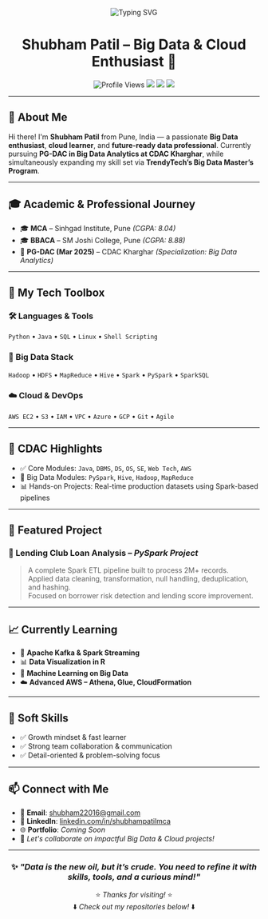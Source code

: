 <p align="center">
  <img src="https://readme-typing-svg.herokuapp.com?font=Fira+Code&size=30&duration=3000&pause=1000&color=2F80ED&center=true&vCenter=true&multiline=true&width=800&height=80&lines=👋+Welcome+to+my+GitHub!" alt="Typing SVG" />
</p>


<!-- 🧑‍💻 Name with title -->
<h1 align="center">
  Shubham Patil – Big Data & Cloud Enthusiast 🚀
</h1>

<p align="center">
  <img src="https://komarev.com/ghpvc/?username=shubhampatilmca&style=flat-square&color=blue" alt="Profile Views" />
  <img src="https://img.shields.io/badge/Big%20Data-PySpark|Hadoop|Hive-blueviolet" />
  <img src="https://img.shields.io/badge/Cloud-AWS|Azure|GCP-orange" />
  <img src="https://img.shields.io/badge/Learning-Kafka|ML|R-informational" />
</p>

---

## 👋 About Me

Hi there! I'm **Shubham Patil** from Pune, India — a passionate **Big Data enthusiast**, **cloud learner**, and **future-ready data professional**. Currently pursuing **PG-DAC in Big Data Analytics at CDAC Kharghar**, while simultaneously expanding my skill set via **TrendyTech’s Big Data Master’s Program**.

---

## 🎓 Academic & Professional Journey

- 🎓 **MCA** – Sinhgad Institute, Pune *(CGPA: 8.04)*  
- 🎓 **BBACA** – SM Joshi College, Pune *(CGPA: 8.88)*  
- 🚀 **PG-DAC (Mar 2025)** – CDAC Kharghar *(Specialization: Big Data Analytics)*

---

## 💼 My Tech Toolbox

### 🛠️ Languages & Tools
`Python` • `Java` • `SQL` • `Linux` • `Shell Scripting`

### 💾 Big Data Stack
`Hadoop` • `HDFS` • `MapReduce` • `Hive` • `Spark` • `PySpark` • `SparkSQL`

### ☁️ Cloud & DevOps
`AWS EC2` • `S3` • `IAM` • `VPC` • `Azure` • `GCP` • `Git` • `Agile`

---

## 📌 CDAC Highlights

- ✅ Core Modules: `Java`, `DBMS`, `DS`, `OS`, `SE`, `Web Tech`, `AWS`  
- 🚀 Big Data Modules: `PySpark`, `Hive`, `Hadoop`, `MapReduce`  
- 📊 Hands-on Projects: Real-time production datasets using Spark-based pipelines

---

## 🚀 Featured Project

### 🧾 Lending Club Loan Analysis – *PySpark Project*
> A complete Spark ETL pipeline built to process 2M+ records.  
> Applied data cleaning, transformation, null handling, deduplication, and hashing.  
> Focused on borrower risk detection and lending score improvement.

---

## 📈 Currently Learning

- 🔄 **Apache Kafka & Spark Streaming**  
- 📊 **Data Visualization in R**  
- 🤖 **Machine Learning on Big Data**  
- ☁️ **Advanced AWS – Athena, Glue, CloudFormation**

---

## 🌟 Soft Skills

- ✅ Growth mindset & fast learner  
- ✅ Strong team collaboration & communication  
- ✅ Detail-oriented & problem-solving focus

---

## 📫 Connect with Me

- 📧 **Email**: [shubham22016@gmail.com](mailto:shubham22016@gmail.com)  
- 🔗 **LinkedIn**: [linkedin.com/in/shubhampatilmca](https://linkedin.com/in/shubhampatilmca)  
- 🌐 **Portfolio**: *Coming Soon*  
- 💬 *Let's collaborate on impactful Big Data & Cloud projects!*

---

<div align="center">

### ✨ *"Data is the new oil, but it’s crude. You need to refine it with skills, tools, and a curious mind!"*  
⭐ *Thanks for visiting!* ⭐  
⬇️ *Check out my repositories below!* ⬇️

</div>
